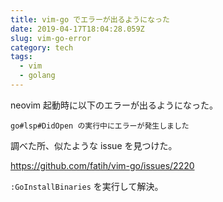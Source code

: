 ```yaml
---
title: vim-go でエラーが出るようになった
date: 2019-04-17T18:04:28.059Z
slug: vim-go-error
category: tech
tags:
  - vim
  - golang
---
```

neovim 起動時に以下のエラーが出るようになった。

```
go#lsp#DidOpen の実行中にエラーが発生しました
```

調べた所、似たような issue を見つけた。

https://github.com/fatih/vim-go/issues/2220

`:GoInstallBinaries` を実行して解決。
